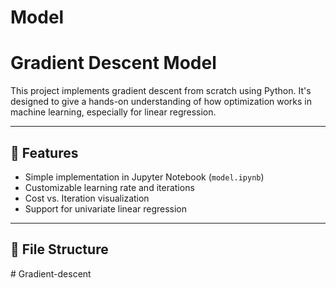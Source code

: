 # Model

# Gradient Descent Model

This project implements gradient descent from scratch using Python. It's designed to give a hands-on understanding of how optimization works in machine learning, especially for linear regression.

---

## 🚀 Features

- Simple implementation in Jupyter Notebook (`model.ipynb`)
- Customizable learning rate and iterations
- Cost vs. Iteration visualization
- Support for univariate linear regression

---

## 📁 File Structure

#   G r a d i e n t - d e s c e n t  
 